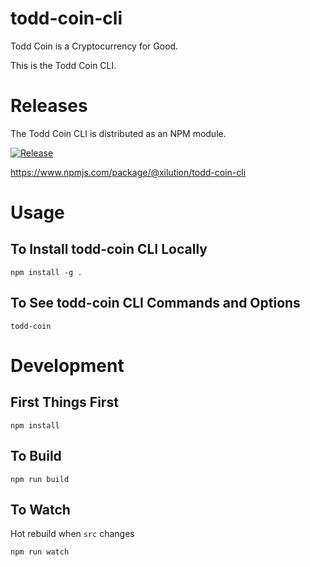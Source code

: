 # todd-coin-cli

Todd Coin is a Cryptocurrency for Good.

This is the Todd Coin CLI.

# Releases

The Todd Coin CLI is distributed as an NPM module.

[![Release](https://github.com/xilution/todd-coin-cli/actions/workflows/release.yml/badge.svg)](https://github.com/xilution/todd-coin-cli/actions/workflows/release.yml)

https://www.npmjs.com/package/@xilution/todd-coin-cli

# Usage

## To Install todd-coin CLI Locally

`npm install -g .`

## To See todd-coin CLI Commands and Options

`todd-coin`

# Development

## First Things First

`npm install`

## To Build

`npm run build`

## To Watch

Hot rebuild when `src` changes

`npm run watch`
